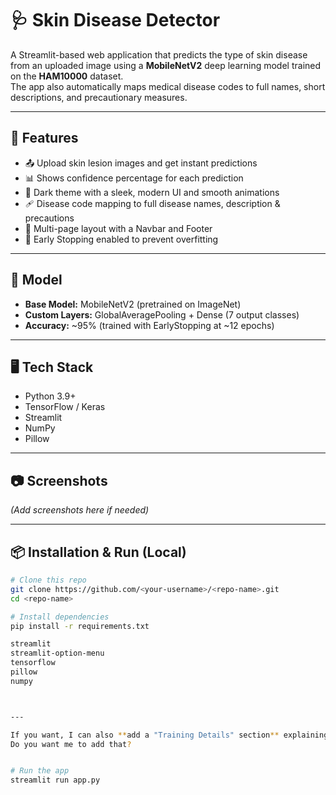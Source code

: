 # 🩺 Skin Disease Detector

A Streamlit-based web application that predicts the type of skin disease from an uploaded image using a **MobileNetV2** deep learning model trained on the **HAM10000** dataset.  
The app also automatically maps medical disease codes to full names, short descriptions, and precautionary measures.

---

## 🚀 Features
- 📤 Upload skin lesion images and get instant predictions  
- 📊 Shows confidence percentage for each prediction  
- 🖤 Dark theme with a sleek, modern UI and smooth animations  
- 🩹 Disease code mapping to full disease names, description & precautions  
- 📄 Multi-page layout with a Navbar and Footer  
- 🛑 Early Stopping enabled to prevent overfitting  

---

## 🧠 Model
- **Base Model:** MobileNetV2 (pretrained on ImageNet)  
- **Custom Layers:** GlobalAveragePooling + Dense (7 output classes)  
- **Accuracy:** ~95% (trained with EarlyStopping at ~12 epochs)  

---

## 🖥️ Tech Stack
- Python 3.9+  
- TensorFlow / Keras  
- Streamlit  
- NumPy  
- Pillow  

---

## 📷 Screenshots
*(Add screenshots here if needed)*

---

## 📦 Installation & Run (Local)

```bash
# Clone this repo
git clone https://github.com/<your-username>/<repo-name>.git
cd <repo-name>

# Install dependencies
pip install -r requirements.txt

streamlit
streamlit-option-menu
tensorflow
pillow
numpy



---

If you want, I can also **add a "Training Details" section** explaining the dataset, epochs, and early stopping settings so that anyone reading your repo knows exactly how the 95% was achieved.  
Do you want me to add that?


# Run the app
streamlit run app.py
